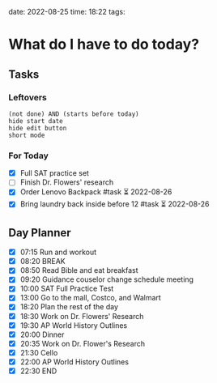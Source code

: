 date: 2022-08-25
time: 18:22
tags: 
# What do I have to do today?
## Tasks
### Leftovers
```tasks
(not done) AND (starts before today)
hide start date
hide edit button
short mode
```
### For Today
- [x] Full SAT practice set
- [ ] Finish Dr. Flowers' research
- [x] Order Lenovo Backpack #task ⏳ 2022-08-26
- [x] Bring laundry back inside before 12 #task ⏳ 2022-08-26
## Day Planner
- [x] 07:15 Run and workout
- [x] 08:20 BREAK
- [x] 08:50 Read Bible and eat breakfast
- [x] 09:20 Guidance couselor change schedule meeting
- [x] 10:00 SAT Full Practice Test
- [x] 13:00 Go to the mall, Costco, and Walmart
- [x] 18:20 Plan the rest of the day
- [x] 18:30 Work on Dr. Flowers' Research
- [x] 19:30 AP World History Outlines
- [x] 20:00 Dinner
- [x] 20:35 Work on Dr. Flower's Research
- [x] 21:30 Cello
- [x] 22:00 AP World History Outlines
- [x] 22:30 END